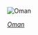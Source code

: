 
![Oman](https://www.gstatic.com/prettyearth/assets/full/6545.jpg)

*[Oman](https://www.google.com/maps/@20.667963,58.692055,15z/data=!3m1!1e3)*
